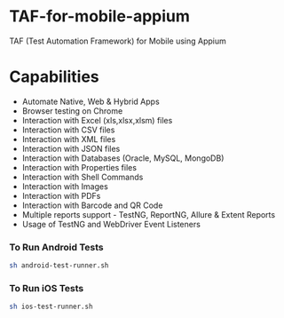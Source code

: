 # TAF-for-mobile-appium

TAF (Test Automation Framework) for Mobile using Appium

# Capabilities

- Automate Native, Web & Hybrid Apps
- Browser testing on Chrome
- Interaction with Excel (xls,xlsx,xlsm) files
- Interaction with CSV files
- Interaction with XML files
- Interaction with JSON files
- Interaction with Databases (Oracle, MySQL, MongoDB)
- Interaction with Properties files
- Interaction with Shell Commands
- Interaction with Images
- Interaction with PDFs
- Interaction with Barcode and QR Code
- Multiple reports support - TestNG, ReportNG, Allure & Extent Reports
- Usage of TestNG and WebDriver Event Listeners

### To Run Android Tests

```bash
sh android-test-runner.sh
```

### To Run iOS Tests

```bash
sh ios-test-runner.sh
```
